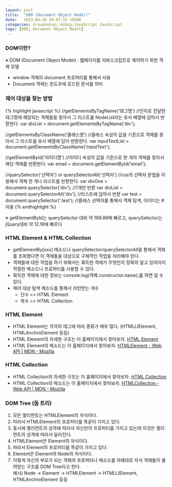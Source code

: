 ```yaml
---
layout: post
title:  "DOM (Document Object Model)"
date:   2023-04-28 10:07:33 +0900
categories: Group&nbsp;:&nbsp;JavaScript JavaScript
tags: [DOM, Document Object Model]
---
```


### DOM이란?
※ DOM (Document Object Model) : 웹페이지를 자바스크립트로 제어하기 위한 객체 모델
- window 객체의 document 프로퍼티를 통해서 사용
- Document 객체는 윈도우에 로드된 문서를 의미

### 제어 대상을 찾는 방법
{% highlight javascript %}
//getElementsByTagName('태그명')
//인자로 전달한 태그명에 해당되는 객체들을 찾아서 그 리스트를 NodeList라는 유사 배열에 담아서 반환한다.
var divList = document.getElementsByTagName('div');

//getElementsByClassName('클래스명')
//클래스 속성의 값을 기준으로 객체를 찾아서 그 리스트를 유사 배열에 담아 반환한다.
var inputTextList = document.getElementsByClassName('inputText');

//getElementById('아이디명')
//아이디 속성의 값을 기준으로 한 개의 객체를 찾아서 해당 객체를 반환한다.
var email = document.getElementById('email');

//querySelector('선택자') or querySelectorAll('선택자')
//css의 선택자 문법을 이용해서 객체 한 개나 리스트를 반환한다.
var divOne = document.querySelector('div'); //1개만 반환
var divList = document.querySelectorAll('div');     //리스트에 담아서 반환
var test = document.querySelector('.test'); //클래스 선택자를 통해서 객체 탐색, 아이디는 # 이용
{% endhighlight %}

※ getElementById는 querySelector 대비 약 169.86배 빠르고, querySelector는 jQuery대비 약 12.16배 빠르다

### HTML Element & HTML Collection
- getElementBy[xxx] 메소드나 querySelector/querySelectorAll을 통해서 객체를 조회했다면
이 객체들을 대상으로 구체적인 작업을 처리해야 한다.
- 객체들에 대한 작업을 하기 위해서는 휙득한 객체가 무엇인지 정확히 알고 있어야지
적절한 메소드나 프로퍼티를 사용할 수 있다.
- 휙득한 객체에 대한 정보는 console.log(객체.constructor.name);를 하면 알 수 있다.
- 제어 대상 탐색 메소드를 통해서 리턴받는 개수
    - 단수 => HTML Element
    - 복수 => HTML Collection

### HTML Element
- HTML Element는 각각의 태그에 따라 종류가 매우 많다. (HTMLLIElement, HTMLAnchroElement 등등)
- HTML Element의 자세한 구조는 이 홈페이지에서 찾아보자. <a href="https://www.w3.org/TR/2003/REC-DOM-Level-2-HTML-20030109/html.html#ID-58190037" target="_blank">HTML Element</a>
- HTML Element의 메소드는 이 홈페이지에서 찾아보자. <a href="https://developer.mozilla.org/ko/docs/Web/API/HTMLElement" target="_blank">HTMLElement - Web API | MDN - Mozilla</a>

### HTML Collection
- HTML Collection의 자세한 구조는 이 홈페이지에서 찾아보자. <a href="https://www.w3.org/TR/2003/REC-DOM-Level-2-HTML-20030109/html.html#ID-75708506" target="_blank">HTML Collection</a>
- HTML Collection의 메소드는 이 홈페이지에서 찾아보자. <a href="https://developer.mozilla.org/ko/docs/Web/API/HTMLCollection" target="_blank">HTMLCollection - Web API | MDN - Mozilla</a>

### DOM Tree (돔 트리)
>
1. 모든 엘리먼트는 HTMLElement의 자식이다.
2. 따라서 HTMLElement의 프로퍼티를 똑같이 가지고 있다.
3. 동시에 엘리먼트의 성격에 따라서 자신만의 프로퍼티를 가지고 있는데 이것은 엘리먼트의 성격에 따라서 달라진다.
4. HTMLElement은 Element의 자식이다.
5. 따라서 Element의 프로퍼티를 똑같이 가지고 있다.
6. Element은 Element의 Node의 자식이다.
7. 이렇게 자신의 부모가 되는 객체의 프로퍼티나 메소드를 차례대로 자식 객체들이 물려받는 구조를 DOM Tree라고 한다.  
예시) Node → Element → HTMLElement → HTMLLIElement, HTMLAnchroElement 등등